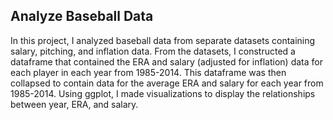 ## Analyze Baseball Data

In this project, I analyzed baseball data from separate datasets containing salary, pitching, and inflation data.
From the datasets, I constructed a dataframe that contained the ERA and salary (adjusted for inflation) data for each player in each year from 1985-2014.
This dataframe was then collapsed to contain data for the average ERA and salary for each year from 1985-2014.
Using ggplot, I made visualizations to display the relationships between year, ERA, and salary.
